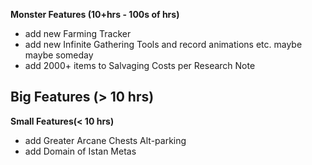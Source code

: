 **Monster Features (10+hrs - 100s of hrs)**
- add new Farming Tracker
- add new Infinite Gathering Tools and record animations etc. maybe maybe someday
- add 2000+ items to Salvaging Costs per Research Note

**Big Features (> 10 hrs)**
- 

**Small Features(< 10 hrs)**
- add Greater Arcane Chests Alt-parking
- add Domain of Istan Metas
